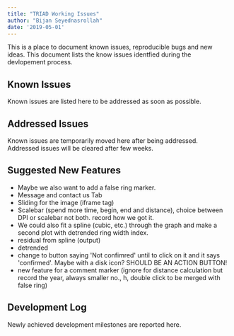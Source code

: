 ```yaml
---
title: "TRIAD Working Issues"
author: "Bijan Seyednasrollah"
date: '2019-05-01'
---
```


This is a place to document known issues, reproducible bugs and new ideas. This document lists the know issues identfied during the devlopement process.


## Known Issues
Known issues are listed here to be addressed as soon as possible.

## Addressed Issues
Known issues are temporarily moved here after being addressed. Addressed issues will be cleared after few weeks.

## Suggested New Features
- Maybe we also want to add a false ring marker.
- Message and contact us Tab
- Sliding for the image (iframe tag)
- Scalebar (spend more time, begin, end and distance), choice between DPI or scalebar not both. record how we got it.
- We could also fit a spline (cubic, etc.) through the graph and make a second plot with detrended ring width index.
- residual from spline (output)
- detrended
- change to button saying 'Not confimred' until to click on it and it says 'confirmed'. Maybe with a disk icon? SHOULD BE AN ACTION BUTTON!
- new feature for a comment marker (ignore for distance calculation but record the year, always smaller no., h, double click to be merged with false ring)

## Development Log
Newly achieved development milestones are reported here. 

